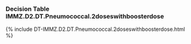 ### Decision Table IMMZ.D2.DT.Pneumococcal.2doseswithboosterdose
{% include DT-IMMZ.D2.DT.Pneumococcal.2doseswithboosterdose.html %}

